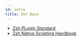 ```yaml
---
id: intro
title: Zsh Base
---
```


- [Zsh PLugin Standard](zsh_plugin_standard.md)
- [Zsh Native Scripting Handbook](zsh_native_scripting_handbook.md)
